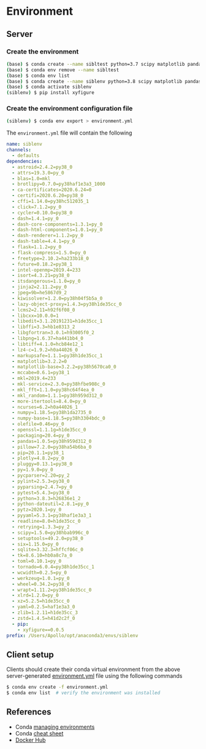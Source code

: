 # Environment

## Server

### Create the environment

```bash
(base) $ conda create --name sibltest python=3.7 scipy matplotlib pandas pillow
(base) $ conda env remove --name sibltest
(base) $ conda env list
(base) $ conda create --name siblenv python=3.8 scipy matplotlib pandas pillow dash xlrd pylint pytest
(base) $ conda activate siblenv
(siblenv) $ pip install xyfigure
```

### Create the environment configuration file

```bash
(siblenv) $ conda env export > environment.yml
```

The `environment.yml` file will contain the following

```yml
name: siblenv
channels:
  - defaults
dependencies:
  - astroid=2.4.2=py38_0
  - attrs=19.3.0=py_0
  - blas=1.0=mkl
  - brotlipy=0.7.0=py38haf1e3a3_1000
  - ca-certificates=2020.6.24=0
  - certifi=2020.6.20=py38_0
  - cffi=1.14.0=py38hc512035_1
  - click=7.1.2=py_0
  - cycler=0.10.0=py38_0
  - dash=1.4.1=py_0
  - dash-core-components=1.3.1=py_0
  - dash-html-components=1.0.1=py_0
  - dash-renderer=1.1.2=py_0
  - dash-table=4.4.1=py_0
  - flask=1.1.2=py_0
  - flask-compress=1.5.0=py_0
  - freetype=2.10.2=ha233b18_0
  - future=0.18.2=py38_1
  - intel-openmp=2019.4=233
  - isort=4.3.21=py38_0
  - itsdangerous=1.1.0=py_0
  - jinja2=2.11.2=py_0
  - jpeg=9b=he5867d9_2
  - kiwisolver=1.2.0=py38h04f5b5a_0
  - lazy-object-proxy=1.4.3=py38h1de35cc_0
  - lcms2=2.11=h92f6f08_0
  - libcxx=10.0.0=1
  - libedit=3.1.20191231=h1de35cc_1
  - libffi=3.3=hb1e8313_2
  - libgfortran=3.0.1=h93005f0_2
  - libpng=1.6.37=ha441bb4_0
  - libtiff=4.1.0=hcb84e12_1
  - lz4-c=1.9.2=h0a44026_0
  - markupsafe=1.1.1=py38h1de35cc_1
  - matplotlib=3.2.2=0
  - matplotlib-base=3.2.2=py38h5670ca0_0
  - mccabe=0.6.1=py38_1
  - mkl=2019.4=233
  - mkl-service=2.3.0=py38hfbe908c_0
  - mkl_fft=1.1.0=py38hc64f4ea_0
  - mkl_random=1.1.1=py38h959d312_0
  - more-itertools=8.4.0=py_0
  - ncurses=6.2=h0a44026_1
  - numpy=1.18.5=py38h1da2735_0
  - numpy-base=1.18.5=py38h3304bdc_0
  - olefile=0.46=py_0
  - openssl=1.1.1g=h1de35cc_0
  - packaging=20.4=py_0
  - pandas=1.0.5=py38h959d312_0
  - pillow=7.2.0=py38ha54b6ba_0
  - pip=20.1.1=py38_1
  - plotly=4.8.2=py_0
  - pluggy=0.13.1=py38_0
  - py=1.9.0=py_0
  - pycparser=2.20=py_2
  - pylint=2.5.3=py38_0
  - pyparsing=2.4.7=py_0
  - pytest=5.4.3=py38_0
  - python=3.8.3=h26836e1_2
  - python-dateutil=2.8.1=py_0
  - pytz=2020.1=py_0
  - pyyaml=5.3.1=py38haf1e3a3_1
  - readline=8.0=h1de35cc_0
  - retrying=1.3.3=py_2
  - scipy=1.5.0=py38hbab996c_0
  - setuptools=49.2.0=py38_0
  - six=1.15.0=py_0
  - sqlite=3.32.3=hffcf06c_0
  - tk=8.6.10=hb0a8c7a_0
  - toml=0.10.1=py_0
  - tornado=6.0.4=py38h1de35cc_1
  - wcwidth=0.2.5=py_0
  - werkzeug=1.0.1=py_0
  - wheel=0.34.2=py38_0
  - wrapt=1.11.2=py38h1de35cc_0
  - xlrd=1.2.0=py_0
  - xz=5.2.5=h1de35cc_0
  - yaml=0.2.5=haf1e3a3_0
  - zlib=1.2.11=h1de35cc_3
  - zstd=1.4.5=h41d2c2f_0
  - pip:
    - xyfigure==0.0.5
prefix: /Users/Apollo/opt/anaconda3/envs/siblenv
```


## Client setup

Clients should create their conda virtual environment from the above server-generated [environment.yml](environment.yml) file using the following commands

```bash
$ conda env create -f environment.yml
$ conda env list  # verify the environment was installed
```



## References

* Conda [managing environments](https://docs.conda.io/projects/conda/en/latest/user-guide/tasks/manage-environments.html)
* Conda [cheat sheet](https://docs.conda.io/projects/conda/en/4.6.0/_downloads/52a95608c49671267e40c689e0bc00ca/conda-cheatsheet.pdf)
* [Docker Hub](https://hub.docker.com/)
